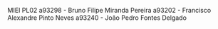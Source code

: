 MIEI 
PL02
a93298 - Bruno Filipe Miranda Pereira
a93202 - Francisco Alexandre Pinto Neves
a93240 - João Pedro Fontes Delgado